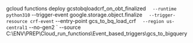 gcloud functions deploy gcstobqloadcrf_on_obt_finalized `  --runtime python310`
  --trigger-event google.storage.object.finalize `  --trigger-resource crf-event`
  --entry-point gcs_to_bq_load_crf `  --region us-central1`
  --no-gen2 `
  --source C:\ENV\PREP\Cloud_run_functions\Event_based_triggers\gcs_to_bigquery
